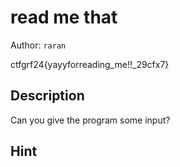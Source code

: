 # read me that

Author: `raran`

ctfgrf24{yayyforreading_me!!_29cfx7}

## Description

Can you give the program some input?

## Hint
